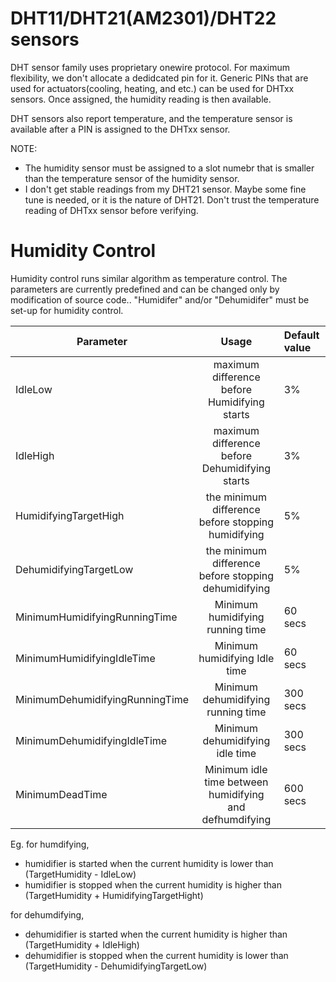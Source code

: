 # DHT11/DHT21(AM2301)/DHT22 sensors
DHT sensor family uses proprietary onewire protocol. For maximum flexibility, we don't allocate a dedidcated pin for it. 
Generic PINs that are used for actuators(cooling, heating, and etc.) can be used for DHTxx sensors.
Once assigned, the humidity reading is then available.

DHT sensors also report temperature, and the temperature sensor is available after a PIN is assigned to the DHTxx sensor.

NOTE: 
* The humidity sensor must be assigned to a slot numebr that is smaller than the temperature sensor of the humidity sensor. 
* I don't get stable readings from my DHT21 sensor. Maybe some fine tune is needed, or it is the nature of DHT21. Don't trust the temperature reading of DHTxx sensor before verifying.

# Humidity Control
Humidity control runs similar algorithm as temperature control. The parameters are currently predefined and can be changed only by modification of source code..
"Humidifer" and/or "Dehumidifer" must be set-up for humidity control. 

| Parameter   | Usage | Default value       |
| -------------- |:-------------:| :--------------------|
| IdleLow       | maximum difference before Humidifying starts     | 3%			 |
| IdleHigh      | maximum difference before Dehumidifying starts     | 3%		 |
| HumidifyingTargetHigh       | the minimum difference before stopping humidifying     | 5%			 |
| DehumidifyingTargetLow      | the minimum difference before stopping dehumidifying   | 5%		 |
| MinimumHumidifyingRunningTime      |  Minimum humidifying running time    | 60 secs		 |
| MinimumHumidifyingIdleTime      |  Minimum humidifying Idle time    | 60 secs		 |
| MinimumDehumidifyingRunningTime      |  Minimum dehumidifying running time    | 300 secs		 |
| MinimumDehumidifyingIdleTime      |  Minimum dehumidifying idle time    | 300 secs		 |
| MinimumDeadTime      |  Minimum idle time between humidifying and defhumdifying    | 600 secs		 |


Eg. for humdifying,
* humidifier is started when the current humidity is lower than (TargetHumidity - IdleLow)
* humidifier is stopped when the current humidity is higher than (TargetHumidity + HumidifyingTargetHight)

for dehumdifying,
* dehumidifier is started when the current humidity is higher than (TargetHumidity + IdleHigh)
* dehumidifier is stopped when the current humidity is lower than (TargetHumidity - DehumidifyingTargetLow)
